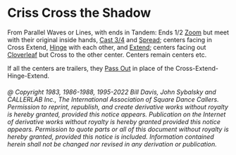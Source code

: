 
# Criss Cross the Shadow

From Parallel Waves or Lines, with ends in Tandem: 
Ends 1/2 [Zoom](../b2/zoom.md) but meet
with their original inside hands, [Cast 3/4](../ms/cast_off_three_quarters.md) and
[Spread](../plus/anything_and_spread.md); centers facing in Cross
Extend, [Hinge](../ms/hinge.md) with each other, and 
[Extend](../b2/extend.md); centers facing out
[Cloverleaf](../ms/cloverleaf.md) but
Cross to the other center. Centers remain centers etc. 

If all the centers are trailers, they [Pass Out](../a1/pass_in.md) in place of the
Cross-Extend-Hinge-Extend.

###### @ Copyright 1983, 1986-1988, 1995-2022 Bill Davis, John Sybalsky and CALLERLAB Inc., The International Association of Square Dance Callers. Permission to reprint, republish, and create derivative works without royalty is hereby granted, provided this notice appears. Publication on the Internet of derivative works without royalty is hereby granted provided this notice appears. Permission to quote parts or all of this document without royalty is hereby granted, provided this notice is included. Information contained herein shall not be changed nor revised in any derivation or publication.
